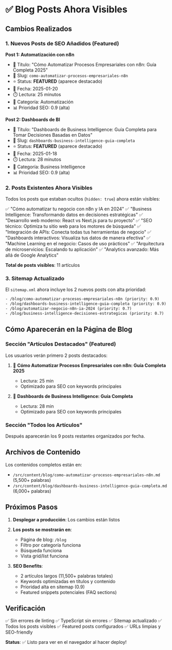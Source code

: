 # ✅ Blog Posts Ahora Visibles

## Cambios Realizados

### 1. Nuevos Posts de SEO Añadidos (Featured)

**Post 1: Automatización con n8n**
- 📝 Título: "Cómo Automatizar Procesos Empresariales con n8n: Guía Completa 2025"
- 🔗 Slug: `como-automatizar-procesos-empresariales-n8n`
- ⭐ Status: **FEATURED** (aparece destacado)
- 📅 Fecha: 2025-01-20
- ⏱️ Lectura: 25 minutos
- 🎯 Categoría: Automatización
- 📊 Prioridad SEO: 0.9 (alta)

**Post 2: Dashboards de BI**
- 📝 Título: "Dashboards de Business Intelligence: Guía Completa para Tomar Decisiones Basadas en Datos"
- 🔗 Slug: `dashboards-business-intelligence-guia-completa`
- ⭐ Status: **FEATURED** (aparece destacado)
- 📅 Fecha: 2025-01-18
- ⏱️ Lectura: 28 minutos
- 🎯 Categoría: Business Intelligence
- 📊 Prioridad SEO: 0.9 (alta)

### 2. Posts Existentes Ahora Visibles

Todos los posts que estaban ocultos (`hidden: true`) ahora están visibles:

✅ "Cómo automatizar tu negocio con n8n y IA en 2024"
✅ "Business Intelligence: Transformando datos en decisiones estratégicas"
✅ "Desarrollo web moderno: React vs Next.js para tu proyecto"
✅ "SEO técnico: Optimiza tu sitio web para los motores de búsqueda"
✅ "Integración de APIs: Conecta todas tus herramientas de negocio"
✅ "Dashboards interactivos: Visualiza tus datos de manera efectiva"
✅ "Machine Learning en el negocio: Casos de uso prácticos"
✅ "Arquitectura de microservicios: Escalando tu aplicación"
✅ "Analytics avanzado: Más allá de Google Analytics"

**Total de posts visibles**: 11 artículos

### 3. Sitemap Actualizado

El `sitemap.xml` ahora incluye los 2 nuevos posts con alta prioridad:

```xml
- /blog/como-automatizar-procesos-empresariales-n8n (priority: 0.9)
- /blog/dashboards-business-intelligence-guia-completa (priority: 0.9)
- /blog/automatizar-negocio-n8n-ia-2024 (priority: 0.7)
- /blog/business-intelligence-decisiones-estrategicas (priority: 0.7)
```

## Cómo Aparecerán en la Página de Blog

### Sección "Artículos Destacados" (Featured)
Los usuarios verán primero 2 posts destacados:

1. 🌟 **Cómo Automatizar Procesos Empresariales con n8n: Guía Completa 2025**
   - Lectura: 25 min
   - Optimizado para SEO con keywords principales

2. 🌟 **Dashboards de Business Intelligence: Guía Completa**
   - Lectura: 28 min
   - Optimizado para SEO con keywords principales

### Sección "Todos los Artículos"
Después aparecerán los 9 posts restantes organizados por fecha.

## Archivos de Contenido

Los contenidos completos están en:
- `/src/content/blog/como-automatizar-procesos-empresariales-n8n.md` (5,500+ palabras)
- `/src/content/blog/dashboards-business-intelligence-guia-completa.md` (6,000+ palabras)

## Próximos Pasos

1. **Desplegar a producción**: Los cambios están listos
2. **Los posts se mostrarán en**:
   - Página de blog: `/blog`
   - Filtro por categoría funciona
   - Búsqueda funciona
   - Vista grid/list funciona

3. **SEO Benefits**:
   - 2 artículos largos (11,500+ palabras totales)
   - Keywords optimizadas en títulos y contenido
   - Prioridad alta en sitemap (0.9)
   - Featured snippets potenciales (FAQ sections)

## Verificación

✅ Sin errores de linting
✅ TypeScript sin errores
✅ Sitemap actualizado
✅ Todos los posts visibles
✅ Featured posts configurados
✅ URLs limpias y SEO-friendly

**Status**: ✅ Listo para ver en el navegador al hacer deploy!

